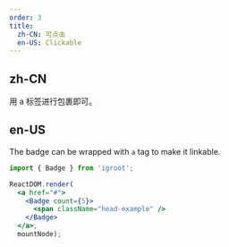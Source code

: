 ```yaml
---
order: 3
title:
  zh-CN: 可点击
  en-US: Clickable
---
```


## zh-CN

用 a 标签进行包裹即可。

## en-US

The badge can be wrapped with `a` tag to make it linkable.

````jsx
import { Badge } from 'igroot';

ReactDOM.render(
  <a href="#">
    <Badge count={5}>
      <span className="head-example" />
    </Badge>
  </a>,
  mountNode);
````
